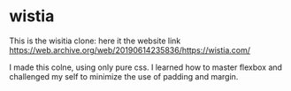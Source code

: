 # wistia

This is the wisitia clone: 
here it the website link https://web.archive.org/web/20190614235836/https://wistia.com/

I made this colne, using only pure css. I learned how to master flexbox and challenged my self to minimize the use of padding and margin.   
